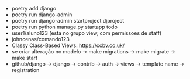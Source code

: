 - poetry add django
- poetry run django-admin
- poetry run django-admin startproject djproject
- poetry run python manage.py startapp todo
- user1/aluno123 (esta no grupo view, com permissoes de staff)
- johncenas/comando123
- Classy Class-Based Views: https://ccbv.co.uk/
- se criar alteração no modelo -> make migrations -> make migrate -> make start
- github/django -> django -> contrib -> auth -> views -> template name -> registration